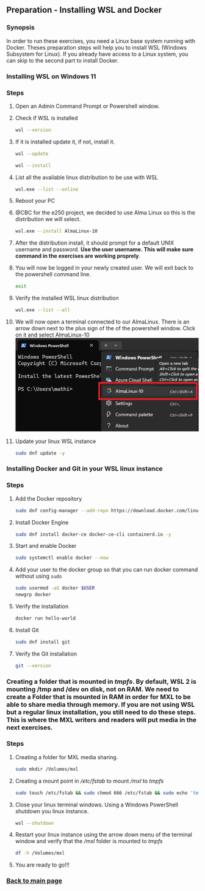 ## Preparation - Installing WSL and Docker

### Synopsis

In order to run these exercises, you need a Linux base system running with Docker. Theses preparation steps will help you to install WSL (Windows Subsystem for Linux). If you already have access to a Linux system, you can skip to the second part to install Docker.

### Installing WSL on Windows 11

### Steps

1. Open an Admin Command Prompt or Powershell window.

1. Check if WSL is installed
   ```sh
   wsl --version
   ```
1. If it is installed update it, if not, install it.
   ```sh
   wsl --update
   ```
   ```sh
   wsl --install
1. List all the available linux distribution to be use with WSL
   ```sh
   wsl.exe --list --online
   ```
1. Reboot your PC
1. @CBC for the e250 project, we decided to use Alma Linux so this is the distribution we will select.
   ```sh
   wsl.exe --install AlmaLinux-10
   ```
1. After the distribution install, it should prompt for a default UNIX username and password. **Use the user username. This will make sure command in the exercises are working proprely**.
1. You will now be logged in your newly created user. We will exit back to the powershell command line.
   ```sh
   exit
   ```
1. Verify the installed WSL linux distribution
   ```sh
   wsl.exe --list --all
   ```
1. We will now open a terminal connected to our AlmaLinux. There is an arrow down next to the plus sign of the of the powershell window. Click on it and select AlmaLinux-10
   <img src="./PS1.jpg" width="480">
1. Update your linux WSL instance
   ```sh
   sudo dnf update -y
   ```

### Installing Docker and Git in your WSL linux instance

### Steps

1. Add the Docker repository
   ```sh
   sudo dnf config-manager --add-repo https://download.docker.com/linux/centos/docker-ce.repo
   ```
1. Install Docker Engine
   ```sh
   sudo dnf install docker-ce docker-ce-cli containerd.io -y
   ```
1. Start and enable Docker
   ```sh
   sudo systemctl enable docker --now
   ```
1. Add your user to the docker group so that you can run docker command without using `sudo`
   ```sh
   sudo usermod -aG docker $USER
   newgrp docker
   ```
1. Verify the installation
   ```sh
   docker run hello-world
   ```
1. Install Git
   ```sh
   sudo dnf install git
   ```
1. Verify the Git installation
   ```sh
   git --version
   ```

### Creating a folder that is mounted in *tmpfs*. By default, WSL 2 is mounting /tmp and /dev on disk, not on RAM. We need to create a Folder that is mounted in RAM in order for MXL to be able to share media through memory. **If you are not using WSL but a regular linux installation, you still need to do these steps. This is where the MXL writers and readers will put media in the next exercises.**

### Steps

1. Creating a folder for MXL media sharing.
   ```sh
   sudo mkdir /Volumes/mxl
   ```
1. Creating a mount point in */etc/fstab* to mount */mxl* to *tmpfs*
   ```sh
   sudo touch /etc/fstab && sudo chmod 666 /etc/fstab && sudo echo 'tmpfs /Volumes/mxl tmpfs defaults,noatime,size=512M 0 0' > /etc/fstab
   ```
1. Close your linux terminal windows. Using a Windows PowerShell shutdown you linux instance.
   ```sh
   wsl --shutdown
   ```
1. Restart your linux instance using the arrow down menu of the terminal window and verify that the */mxl* folder is mounted to *tmpfs*
   ```sh
   df -h /Volumes/mxl
   ```
1. You are ready to go!!!

### [Back to main page](../README.md)
